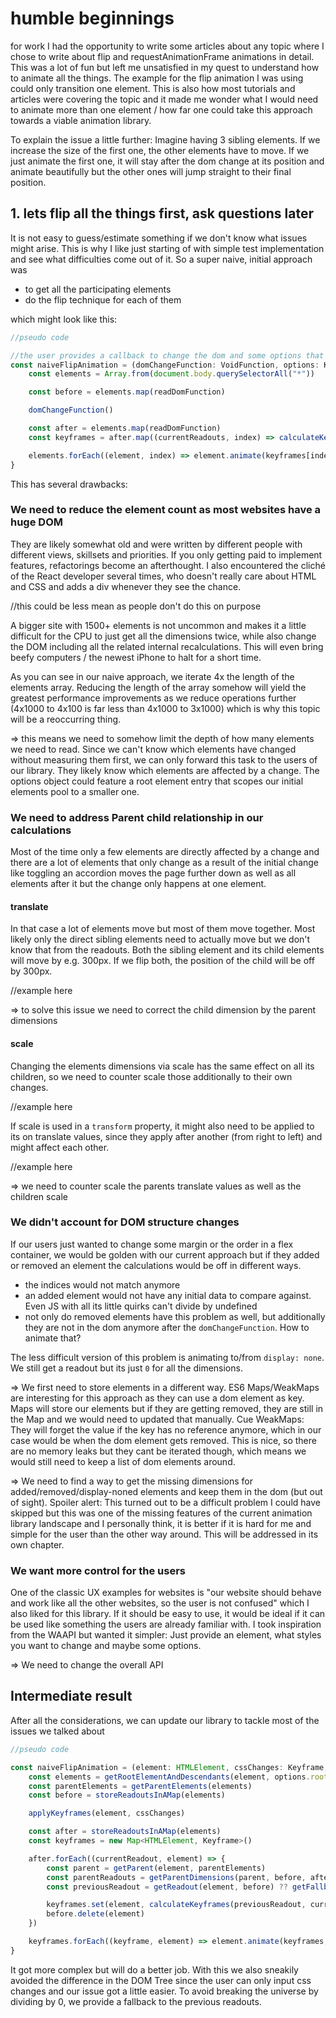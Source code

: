 # humble beginnings

for work I had the opportunity to write some articles about any topic where I chose to write about flip and requestAnimationFrame animations in detail. This was a lot of fun but left me unsatisfied in my quest to understand how to animate all the things. The example for the flip animation I was using could only transition one element. This is also how most tutorials and articles were covering the topic and it made me wonder what I would need to animate more than one element / how far one could take this approach towards a viable animation library.

To explain the issue a little further: Imagine having 3 sibling elements. If we increase the size of the first one, the other elements have to move. If we just animate the first one, it will stay after the dom change at its position and animate beautifully but the other ones will jump straight to their final position.  

## 1. lets flip all the things first, ask questions later

It is not easy to guess/estimate something if we don't know what issues might arise. This is why I like just starting of with simple test implementation and see what difficulties come out of it.
So a super naive, initial approach was

- to get all the participating elements
- do the flip technique for each of them

which might look like this:

```js
//pseudo code

//the user provides a callback to change the dom and some options that are used in the keyframes
const naiveFlipAnimation = (domChangeFunction: VoidFunction, options: KeyframeOptions) => {
	const elements = Array.from(document.body.querySelectorAll("*"))

	const before = elements.map(readDomFunction)

	domChangeFunction()

	const after = elements.map(readDomFunction)
	const keyframes = after.map((currentReadouts, index) => calculateKeyframes(before[index], currentReadouts))

	elements.forEach((element, index) => element.animate(keyframes[index], options))
}

```

This has several drawbacks:

### We need to reduce the element count as most websites have a huge DOM

They are likely somewhat old and were written by different people with different views, skillsets and priorities. If you only getting paid to implement features, refactorings become an afterthought. I also encountered the cliché of the React developer several times, who doesn't really care about HTML and CSS and adds a div whenever they see the chance.

//this could be less mean as people don't do this on purpose

A bigger site with 1500+ elements is not uncommon and makes it a little difficult for the CPU to just get all the dimensions twice, while also change the DOM including all the related internal recalculations. This will even bring beefy computers / the newest iPhone to halt for a short time.

As you can see in our naive approach, we iterate 4x the length of the elements array. Reducing the length of the array somehow will yield the greatest performance improvements as we reduce operations further (4x1000 to 4x100 is far less than 4x1000 to 3x1000) which is why this topic will be a reoccurring thing.

=> this means we need to somehow limit the depth of how many elements we need to read. Since we can't know which elements have changed without measuring them first, we can only forward this task to the users of our library. They likely know which elements are affected by a change. The options object could feature a root element entry that scopes our initial elements pool to a smaller one.

### We need to address Parent child relationship in our calculations

Most of the time only a few elements are directly affected by a change and there are a lot of elements that only change as a result of the initial change like toggling an accordion moves the page further down as well as all elements after it but the change only happens at one element.

#### translate

In that case a lot of elements move but most of them move together. Most likely only the direct sibling elements need to actually move but we don't know that from the readouts. Both the sibling element and its child elements will move by e.g. 300px. If we flip both, the position of the child will be off by 300px.

//example here

=> to solve this issue we need to correct the child dimension by the parent dimensions

#### scale

Changing the elements dimensions via scale has the same effect on all its children, so we need to counter scale those additionally to their own changes.

//example here

If scale is used in a `transform` property, it might also need to be applied to its on translate values, since they apply after another (from right to left) and might affect each other.

//example here

=> we need to counter scale the parents translate values as well as the children scale

### We didn't account for DOM structure changes

If our users just wanted to change some margin or the order in a flex container, we would be golden with our current approach but if they added or removed an element the calculations would be off in different ways.

- the indices would not match anymore
- an added element would not have any initial data to compare against. Even JS with all its little quirks can't divide by undefined
- not only do removed elements have this problem as well, but additionally they are not in the dom anymore after the `domChangeFunction`. How to animate that?

The less difficult version of this problem is animating to/from `display: none`. We still get a readout but its just `0` for all the dimensions.

=> We first need to store elements in a different way. ES6 Maps/WeakMaps are interesting for this approach as they can use a dom element as key. Maps will store our elements but if they are getting removed, they are still in the Map and we would need to updated that manually. Cue WeakMaps: They will forget the value if the key has no reference anymore, which in our case would be when the dom element gets removed. This is nice, so there are no memory leaks but they cant be iterated though, which means we would still need to keep a list of dom elements around.

=> We need to find a way to get the missing dimensions for added/removed/display-noned elements and keep them in the dom (but out of sight). Spoiler alert: This turned out to be a difficult problem I could have skipped but this was one of the missing features of the current animation library landscape and I personally think, it is better if it is hard for me and simple for the user than the other way around. This will be addressed in its own chapter.

### We want more control for the users

One of the classic UX examples for websites is "our website should behave and work like all the other websites, so the user is not confused" which I also liked for this library. If it should be easy to use, it would be ideal if it can be used like something the users are already familiar with. I took inspiration from the WAAPI but wanted it simpler: Just provide an element, what styles you want to change and maybe some options.

=> We need to change the overall API

## Intermediate result

After all the considerations, we can update our library to tackle most of the issues we talked about

```js
//pseudo code 

const naiveFlipAnimation = (element: HTMLElement, cssChanges: Keyframe, options: KeyframeOptions &{root: HTMLElement}) => {
	const elements = getRootElementAndDescendants(element, options.root)
	const parentElements = getParentElements(elements)
	const before = storeReadoutsInAMap(elements)

	applyKeyframes(element, cssChanges)

	const after = storeReadoutsInAMap(elements)
	const keyframes = new Map<HTMLElement, Keyframe>()

	after.forEach((currentReadout, element) => {
		const parent = getParent(element, parentElements)
		const parentReadouts = getParentDimensions(parent, before, after)
		const previousReadout = getReadout(element, before) ?? getFallbackReadouts()

		keyframes.set(element, calculateKeyframes(previousReadout, currentReadout, parentReadouts))
		before.delete(element)
	})

	keyframes.forEach((keyframe, element) => element.animate(keyframes, options))
}
```

It got more complex but will do a better job. With this we also sneakily avoided the difference in the DOM Tree since the user can only input css changes and our issue got a little easier. To avoid breaking the universe by dividing by 0, we provide a fallback to the previous readouts.
